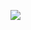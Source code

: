 ![](https://img.shields.io/badge/label-visual-studio-code-181717?style=for-the-badge&logo=visual-studio-code)
